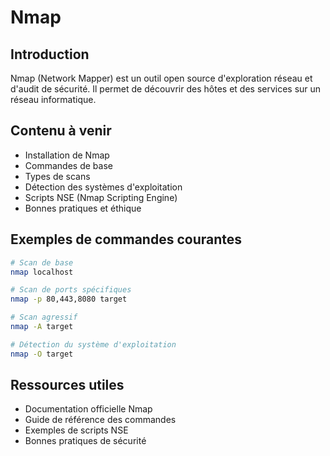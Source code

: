 # Nmap

## Introduction
Nmap (Network Mapper) est un outil open source d'exploration réseau et d'audit de sécurité. Il permet de découvrir des hôtes et des services sur un réseau informatique.

## Contenu à venir
- Installation de Nmap
- Commandes de base
- Types de scans
- Détection des systèmes d'exploitation
- Scripts NSE (Nmap Scripting Engine)
- Bonnes pratiques et éthique

## Exemples de commandes courantes
```bash
# Scan de base
nmap localhost

# Scan de ports spécifiques
nmap -p 80,443,8080 target

# Scan agressif
nmap -A target

# Détection du système d'exploitation
nmap -O target
```

## Ressources utiles
- Documentation officielle Nmap
- Guide de référence des commandes
- Exemples de scripts NSE
- Bonnes pratiques de sécurité 